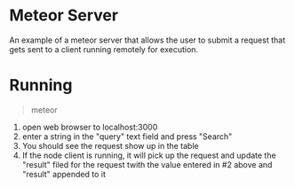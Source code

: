 Meteor Server
============

An example of a meteor server that allows the user to submit a request
that gets sent to a client running remotely for execution.  


Running
======

> meteor

1) open web browser to localhost:3000
2) enter a string in the "query" text field and press "Search"
3) You should see the request show up in the table
4) If the node client is running, it will pick up the request and update the "result" filed for the request twith the value entered in #2 above and "result" appended to it



